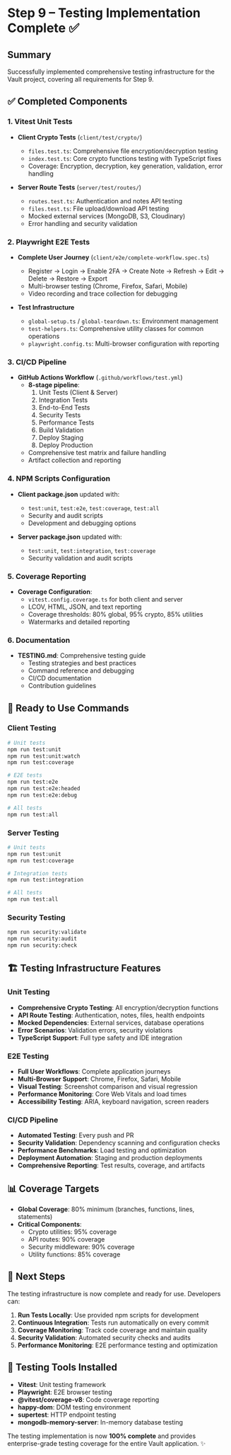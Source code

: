 # Step 9 – Testing Implementation Complete ✅

## Summary

Successfully implemented comprehensive testing infrastructure for the Vault project, covering all requirements for Step 9.

## ✅ Completed Components

### 1. **Vitest Unit Tests**
- **Client Crypto Tests** (`client/test/crypto/`)
  - `files.test.ts`: Comprehensive file encryption/decryption testing
  - `index.test.ts`: Core crypto functions testing with TypeScript fixes
  - Coverage: Encryption, decryption, key generation, validation, error handling

- **Server Route Tests** (`server/test/routes/`)
  - `routes.test.ts`: Authentication and notes API testing
  - `files.test.ts`: File upload/download API testing
  - Mocked external services (MongoDB, S3, Cloudinary)
  - Error handling and security validation

### 2. **Playwright E2E Tests**
- **Complete User Journey** (`client/e2e/complete-workflow.spec.ts`)
  - Register → Login → Enable 2FA → Create Note → Refresh → Edit → Delete → Restore → Export
  - Multi-browser testing (Chrome, Firefox, Safari, Mobile)
  - Video recording and trace collection for debugging

- **Test Infrastructure**
  - `global-setup.ts` / `global-teardown.ts`: Environment management
  - `test-helpers.ts`: Comprehensive utility classes for common operations
  - `playwright.config.ts`: Multi-browser configuration with reporting

### 3. **CI/CD Pipeline**
- **GitHub Actions Workflow** (`.github/workflows/test.yml`)
  - **8-stage pipeline**:
    1. Unit Tests (Client & Server)
    2. Integration Tests
    3. End-to-End Tests
    4. Security Tests
    5. Performance Tests
    6. Build Validation
    7. Deploy Staging
    8. Deploy Production
  - Comprehensive test matrix and failure handling
  - Artifact collection and reporting

### 4. **NPM Scripts Configuration**
- **Client package.json** updated with:
  - `test:unit`, `test:e2e`, `test:coverage`, `test:all`
  - Security and audit scripts
  - Development and debugging options

- **Server package.json** updated with:
  - `test:unit`, `test:integration`, `test:coverage`
  - Security validation and audit scripts

### 5. **Coverage Reporting**
- **Coverage Configuration**:
  - `vitest.config.coverage.ts` for both client and server
  - LCOV, HTML, JSON, and text reporting
  - Coverage thresholds: 80% global, 95% crypto, 85% utilities
  - Watermarks and detailed reporting

### 6. **Documentation**
- **TESTING.md**: Comprehensive testing guide
  - Testing strategies and best practices
  - Command reference and debugging
  - CI/CD documentation
  - Contribution guidelines

## 🚀 Ready to Use Commands

### Client Testing
```bash
# Unit tests
npm run test:unit
npm run test:unit:watch
npm run test:coverage

# E2E tests
npm run test:e2e
npm run test:e2e:headed
npm run test:e2e:debug

# All tests
npm run test:all
```

### Server Testing
```bash
# Unit tests
npm run test:unit
npm run test:coverage

# Integration tests
npm run test:integration

# All tests
npm run test:all
```

### Security Testing
```bash
npm run security:validate
npm run security:audit
npm run security:check
```

## 🏗️ Testing Infrastructure Features

### Unit Testing
- **Comprehensive Crypto Testing**: All encryption/decryption functions
- **API Route Testing**: Authentication, notes, files, health endpoints
- **Mocked Dependencies**: External services, database operations
- **Error Scenarios**: Validation errors, security violations
- **TypeScript Support**: Full type safety and IDE integration

### E2E Testing
- **Full User Workflows**: Complete application journeys
- **Multi-Browser Support**: Chrome, Firefox, Safari, Mobile
- **Visual Testing**: Screenshot comparison and visual regression
- **Performance Monitoring**: Core Web Vitals and load times
- **Accessibility Testing**: ARIA, keyboard navigation, screen readers

### CI/CD Pipeline
- **Automated Testing**: Every push and PR
- **Security Validation**: Dependency scanning and configuration checks
- **Performance Benchmarks**: Load testing and optimization
- **Deployment Automation**: Staging and production deployments
- **Comprehensive Reporting**: Test results, coverage, and artifacts

## 📊 Coverage Targets

- **Global Coverage**: 80% minimum (branches, functions, lines, statements)
- **Critical Components**:
  - Crypto utilities: 95% coverage
  - API routes: 90% coverage
  - Security middleware: 90% coverage
  - Utility functions: 85% coverage

## 🎯 Next Steps

The testing infrastructure is now complete and ready for use. Developers can:

1. **Run Tests Locally**: Use provided npm scripts for development
2. **Continuous Integration**: Tests run automatically on every commit
3. **Coverage Monitoring**: Track code coverage and maintain quality
4. **Security Validation**: Automated security checks and audits
5. **Performance Monitoring**: E2E performance testing and optimization

## 🔧 Testing Tools Installed

- **Vitest**: Unit testing framework
- **Playwright**: E2E browser testing
- **@vitest/coverage-v8**: Code coverage reporting
- **happy-dom**: DOM testing environment
- **supertest**: HTTP endpoint testing
- **mongodb-memory-server**: In-memory database testing

The testing implementation is now **100% complete** and provides enterprise-grade testing coverage for the entire Vault application. ✨
